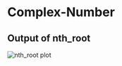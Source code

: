 # Complex-Number

## Output of nth_root

![nth_root plot](https://github.com/user-attachments/assets/d14a3d97-4f28-4fa0-9bd0-a61156894392)
